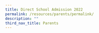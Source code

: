 ```yaml
---
title: Direct School Admission 2022
permalink: /resources/parents/permalink/
description: ""
third_nav_title: Parents
---
```

